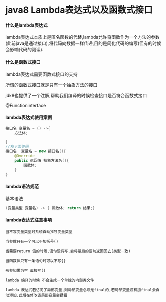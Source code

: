 # java8 Lambda表达式以及函数式接口

#### 什么是lambda表达式

lambda表达式本质上是匿名函数的代替,lambda允许将函数作为一个方法的参数(此前java是通过接口),将代码向数据一样传递,目的是简化代码的编写(但有的时候会影响代码的阅读).

#### 什么是函数式接口

lambda表达式需要函数式接口的支持

所谓的函数式接口就是只有一个抽象方法的接口

jdk8也提供了一个注解,帮助我们编译的时候检查接口是否符合函数式接口

@Functioninterface

#### lambda表达式使用案例

```java
接口名 变量名 = () ->{
	方法体;

}
//和下面等同
接口名  变量名 = new 接口名(){
    @Override
    public 返回值 抽象方法名(){
        函数体;
    }
}
```

#### lambda语法规范

基本语法

```java
(变量类型 变量名) -> { 函数体; return 结果;}
```

#### lambda表达式注意事项

```
当不写变量类型时系统自动推导变量类型

当参数只有一个可以不加括号()

当需要return 值的时候,语句没有写,会将最后的语句返回回去(类型一致)

当函数体只有一条语句时可以不写{}

形参如果为空 直接写()

lambda 编译的时候 不会生成一个单独的内部类文件

lambda 表达式若访问了局部变量,则局部变量必须是final的,若局部变量没有加final会自动添加,此后在修改该局部变量会报错
```